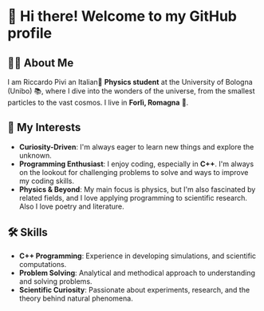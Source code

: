 # 👋 Hi there! Welcome to my GitHub profile

## 🧑‍🎓 About Me
I am Riccardo Pivi an Italian🤌 **Physics student** at the University of Bologna (Unibo) 📚, where I dive into the wonders of the universe, from the smallest particles to the vast cosmos. I live in **Forlì, Romagna** 🐓.

## 🌱 My Interests
- **Curiosity-Driven**: I'm always eager to learn new things and explore the unknown.
- **Programming Enthusiast**: I enjoy coding, especially in **C++**. I'm always on the lookout for challenging problems to solve and ways to improve my coding skills.
- **Physics & Beyond**: My main focus is physics, but I'm also fascinated by related fields, and I love applying programming to scientific research. Also I love poetry and literature.

## 🛠️ Skills
- **C++ Programming**: Experience in developing simulations, and scientific computations.
- **Problem Solving**: Analytical and methodical approach to understanding and solving problems.
- **Scientific Curiosity**: Passionate about experiments, research, and the theory behind natural phenomena.

<!--
**rpivi/rpivi** is a ✨ _special_ ✨ repository because its `README.md` (this file) appears on your GitHub profile.
-->

